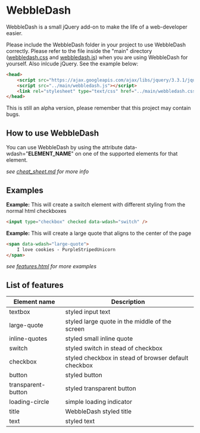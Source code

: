 # WebbleDash

WebbleDash is a small jQuery add-on to make the life of a web-developer easier.

Please include the WebbleDash folder in your project to use WebbleDash correctly. Please refer to the file inside the "main" directory ([webbledash.css](../master/main/webbledash.css) and [webbledash.js](../master/main/webbledash.js)) when you are using WebbleDash for yourself. Also inlcude jQuery. See the example below:

```html
<head>
    <script src="https://ajax.googleapis.com/ajax/libs/jquery/3.3.1/jquery.min.js"></script>
    <script src="../main/webbledash.js"></script>
    <link rel="stylesheet" type="text/css" href="../main/webbledash.css" />
</head>
```

This is still an alpha version, please remember that this project may contain bugs.

## How to use WebbleDash

You can use WebbleDash by using the attribute data-wdash="**ELEMENT_NAME**" on one of the supported elements for that element.

_see [cheat_sheet.md](../master/cheat_sheet.md) for more info_

## Examples

**Example:** This will create a switch element with different styling from the normal html checkboxes

```html
<input type="checkbox" checked data-wdash="switch" />
```

**Example:** This will create a large quote that aligns to the center of the page

```html
<span data-wdash="large-quote">
    I love cookies - PurpleStripedUnicorn
</span>
```

_see [features.html](../master/features.html) for more examples_

## List of features

| Element name        | Description                                              |
| ------------------- | -------------------------------------------------------- |
| textbox             | styled input text                                        |
| large-quote         | styled large quote in the middle of the screen           |
| inline-quotes       | styled small inline quote                                |
| switch              | styled switch in stead of checkbox                       |
| checkbox            | styled checkbox in stead of browser default checkbox     |
| button              | styled button                                            |
| transparent-button  | styled transparent button                                |
| loading-circle      | simple loading indicator                                 |
| title               | WebbleDash styled title                                  |
| text                | styled text                                              |
